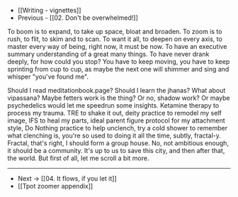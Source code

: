 - [[Writing - vignettes]]
- Previous - [[02. Don't be overwhelmed!]]

To boom is to expand, to take up space, bloat and broaden. To zoom is to rush, to flit, to skim and to scan. To want it all, to deepen on every axis, to master every way of being, right now, it must be now. To have an executive summary understanding of a great many things. To have never drank deeply, for how could you stop? You have to keep moving, you have to keep sprinting from cup to cup, as maybe the next one will shimmer and sing and whisper "you've found me". 

Should I read meditationbook.page? Should I learn the jhanas? What about vipassana? Maybe fetters work is the thing? Or no, shadow work? Or maybe psychedelics would let me speedrun some insights. Ketamine therapy to process my trauma. TRE to shake it out, deity practice to remodel my self image, IFS to heal my parts, ideal parent figure protocol for my attachment style, Do Nothing practice to help unclench, try a cold shower to remember what clenching is, you're so used to doing it all the time, subtly, fractal-y. Fractal, that's right, I should form a group house. No, not ambitious enough, it should be a community. It's up to us to save this city, and then after that, the world. But first of all, let me scroll a bit more.

---
- Next → [[04. It flows, if you let it]]
- [[Tpot zoomer appendix]]